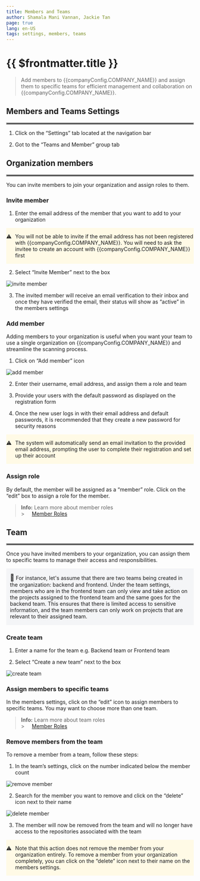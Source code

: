 ```yaml
---
title: Members and Teams
author: Shamala Mani Vannan, Jackie Tan
page: true
lang: en-US
tags: settings, members, teams
---
```


<script setup>
import { companyConfig } from '../../../../config/companyConfig.js'
</script>

<ClientOnly>

# {{ $frontmatter.title }}

> Add members to {{companyConfig.COMPANY_NAME}} and assign them to specific teams for efficient management and collaboration on {{companyConfig.COMPANY_NAME}}.

## Members and Teams Settings

<hr style="border:2px solid gray" />

1. Click on the “Settings” tab located at the navigation bar

2. Got to the “Teams and Member” group tab

## Organization members

<hr style="border:2px solid gray" />

You can invite members to join your organization and assign roles to them.

### Invite member

1. Enter the email address of the member that you want to add to your organization

<div style="display: flex; background-color: #FFFAE6;">

<div style="flex: 0.05; ">

&#9888;

</div>

<div style="flex: 1; ">

<div>

You will not be able to invite if the email address has not been registered with {{companyConfig.COMPANY_NAME}}. You will need to ask the invitee to create an account with {{companyConfig.COMPANY_NAME}} first

</div>

</div>

</div>

2. Select “Invite Member” next to the box

<img src="/images/Settings/Settings-4.png" alt="invite member">

3. The invited member will receive an email verification to their inbox and once they have verified the email, their status will show as “active” in the members settings

### Add member

Adding members to your organization is useful when you want your team to use a single organization on {{companyConfig.COMPANY_NAME}} and streamline the scanning process.

1. Click on “Add member” icon

<img src="/images/Settings/Settings-5.png" alt="add member">

2. Enter their username, email address, and assign them a role and team

3. Provide your users with the default password as displayed on the registration form

4. Once the new user logs in with their email address and default passwords, it is recommended that they create a new password for security reasons

<div style="display: flex; background-color: #FFFAE6;">

<div style="flex: 0.05; ">

&#9888;

</div>

<div style="flex: 1; ">

<div>

The system will automatically send an email invitation to the provided email address, prompting the user to complete their registration and set up their account

</div>

</div>

</div>

### Assign role

By default, the member will be assigned as a “member” role. Click on the “edit” box to assign a role for the member.

> **Info:** Learn more about member roles <br> > &nbsp;&nbsp;&nbsp;&nbsp;[Member Roles](Member-Roles.md)

## Team

<hr style="border:2px solid gray" />

Once you have invited members to your organization, you can assign them to specific teams to manage their access and responsibilities.

<div style="background-color: #F4F5F7; padding-left: 10px; padding-right: 10px; padding-top: 0.1px; padding-bottom: 0.1px;">
    <p><span style="font-size: 18px;">📓</span> For instance, let's assume that there are two teams being created in the organization: backend and frontend. Under the team settings, members who are in the frontend team can only view and take action on the projects assigned to the frontend team and the same goes for the backend team. This ensures that there is limited access to sensitive information, and the team members can only work on projects that are relevant to their assigned team.</p>
</div>

### Create team

1. Enter a name for the team e.g. Backend team or Frontend team

2. Select “Create a new team” next to the box

<img src="/images/Settings/Settings-6.png" alt="create team">

### Assign members to specific teams

In the members settings, click on the “edit” icon to assign members to specific teams. You may want to choose more than one team.

> **Info:** Learn more about team roles <br> > &nbsp;&nbsp;&nbsp;&nbsp;[Member Roles](Member-Roles.md)

### Remove members from the team

To remove a member from a team, follow these steps:

1. In the team’s settings, click on the number indicated below the member count

<img src="/images/Settings/Settings-7.png" alt="remove member">

2. Search for the member you want to remove and click on the “delete” icon next to their name

<img src="/images/Settings/Settings-8.png" alt="delete member">

3. The member will now be removed from the team and will no longer have access to the repositories associated with the team

<div style="display: flex; background-color: #FFFAE6;">

<div style="flex: 0.05; ">

&#9888;

</div>

<div style="flex: 1; ">

<div>

Note that this action does not remove the member from your organization entirely. To remove a member from your organization completely, you can click on the “delete” icon next to their name on the members settings.

</div>

</div>

</div>

</ClientOnly>
